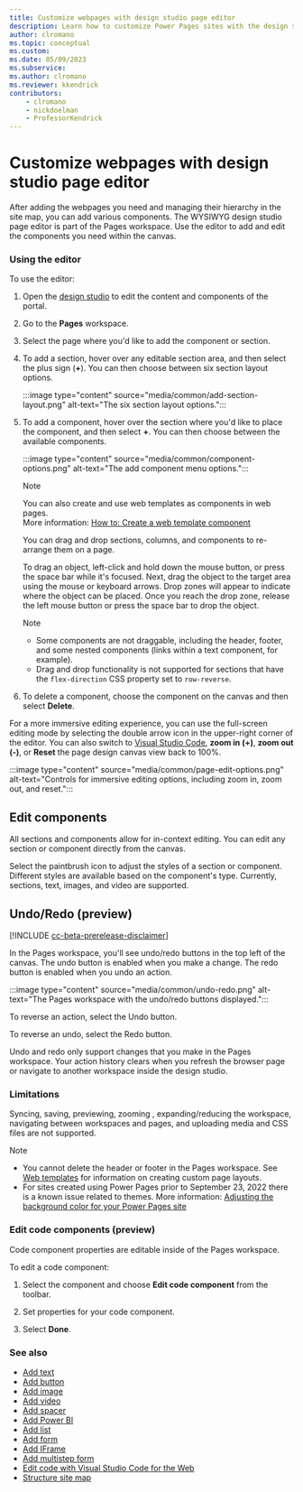 ```yaml
---
title: Customize webpages with design studio page editor
description: Learn how to customize Power Pages sites with the design studio page editor.
author: clromano
ms.topic: conceptual
ms.custom: 
ms.date: 05/09/2023
ms.subservice:
ms.author: clromano 
ms.reviewer: kkendrick
contributors:
    - clromano
    - nickdoelman
    - ProfessorKendrick
---
```


# Customize webpages with design studio page editor

After adding the webpages you need and managing their hierarchy in the site map, you can add various components. The WYSIWYG design studio page editor is part of the Pages workspace. Use the editor to add and edit the components you need within the canvas.

### Using the editor

To use the editor:

1. Open the [design studio](use-design-studio.md) to edit the content and components of the portal.

1. Go to the **Pages** workspace.

1. Select the page where you'd like to add the component or section.

1. To add a section, hover over any editable section area, and then select the plus sign (**+**). You can then choose between six section layout options.

    :::image type="content" source="media/common/add-section-layout.png" alt-text="The six section layout options.":::

1. To add a component, hover over the section where you'd like to place the component, and then select **+**. You can then choose between the available components.  

    :::image type="content" source="media/common/component-options.png" alt-text="The add component menu options.":::
    
    > [!NOTE]
    > You can also create and use web templates as components in web pages. <br /> More information: [How to: Create a web template component](../configure/web-templates-as-components-how-to.md)

    You can drag and drop sections, columns, and components to re-arrange them on a page.

    To drag an object, left-click and hold down the mouse button, or press the space bar while it's focused. Next, drag the object to the target area using the mouse or keyboard arrows. Drop zones will appear to indicate where the object can be placed. Once you reach the drop zone, release the left mouse button or press the space bar to drop the object.
    
    >[!NOTE]
    > - Some components are not draggable, including the header, footer, and some nested components (links within a text component, for example). 
    > - Drag and drop functionality is not supported for sections that have the ```flex-direction``` CSS property set to ```row-reverse```.

1. To delete a component, choose the component on the canvas and then select **Delete**.

For a more immersive editing experience, you can use the full-screen editing mode by selecting the double arrow icon in the upper-right corner of the editor. You can also switch to [Visual Studio Code](../configure/visual-studio-code-editor.md), **zoom in (+)**,  **zoom out (-)**, or **Reset** the page design canvas view back to 100%.

:::image type="content" source="media/common/page-edit-options.png" alt-text="Controls for immersive editing options, including zoom in, zoom out, and reset.":::

## Edit components

All sections and components allow for in-context editing. You can edit any section or component directly from the canvas.

Select the paintbrush icon to adjust the styles of a section or component. Different styles are available based on the component's type. Currently, sections, text, images, and video are supported.

## Undo/Redo (preview)

[!INCLUDE [cc-beta-prerelease-disclaimer](../includes/cc-beta-prerelease-disclaimer.md)]


In the Pages workspace, you'll see undo/redo buttons in the top left of the canvas. The undo button is enabled when you make a change. The redo button is enabled when you undo an action.

:::image type="content" source="media/common/undo-redo.png" alt-text="The Pages workspace with the undo/redo buttons displayed.":::

To reverse an action, select the Undo button.

To reverse an undo, select the Redo button.

Undo and redo only support changes that you make in the Pages workspace.  Your action history clears when you refresh the browser page or navigate to another workspace inside the design studio.

### Limitations

Syncing, saving, previewing, zooming , expanding/reducing the workspace, navigating between workspaces and pages, and uploading media and CSS files are not supported.

> [!NOTE]
> - You cannot delete the header or footer in the Pages workspace. See [Web templates](../configure/web-templates.md) for information on creating custom page layouts.
> - For sites created using Power Pages prior to September 23, 2022 there is a known issue related to themes. More information: [Adjusting the background color for your Power Pages site](../known-issues.md#adjusting-the-background-color-for-your-power-pages-site)

### Edit code components (preview)

Code component properties are editable inside of the Pages workspace.

To edit a code component:

1. Select the component and choose **Edit code component** from the toolbar.

1. Set properties for your code component.

1. Select **Done**.

### See also

- [Add text](add-text.md)
- [Add button](add-button.md)
- [Add image](add-image.md)
- [Add video](add-video.md)
- [Add spacer](add-spacer.md)
- [Add Power BI](add-power-bi.md)
- [Add list](add-list.md)
- [Add form](add-form.md)
- [Add IFrame](add-iframe.md)
- [Add multistep form](multistep-forms.md)
- [Edit code with Visual Studio Code for the Web](../configure/visual-studio-code-editor.md)
- [Structure site map](structure-site.md)
